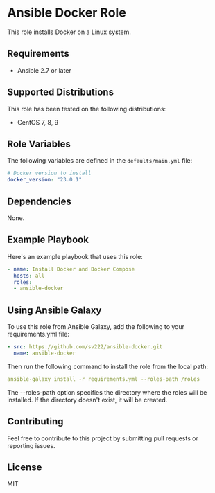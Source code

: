 # Ansible Docker Role

This role installs Docker on a Linux system.

## Requirements

- Ansible 2.7 or later

## Supported Distributions

This role has been tested on the following distributions:

<!-- - Ubuntu 20.04
- Amazon Linux 2
- Debian 10 -->
- CentOS 7, 8, 9

## Role Variables

The following variables are defined in the `defaults/main.yml` file:

```yaml
# Docker version to install
docker_version: "23.0.1"
```

## Dependencies

None.

## Example Playbook

Here's an example playbook that uses this role:

```yaml
- name: Install Docker and Docker Compose
  hosts: all
  roles:
  - ansible-docker
```

## Using Ansible Galaxy

To use this role from Ansible Galaxy, add the following to your requirements.yml file:

```yaml
- src: https://github.com/sv222/ansible-docker.git
  name: ansible-docker
```

Then run the following command to install the role from the local path:

```yaml
ansible-galaxy install -r requirements.yml --roles-path /roles
```

The --roles-path option specifies the directory where the roles will be installed. If the directory doesn't exist, it will be created.

## Contributing

Feel free to contribute to this project by submitting pull requests or reporting issues.

## License

MIT
